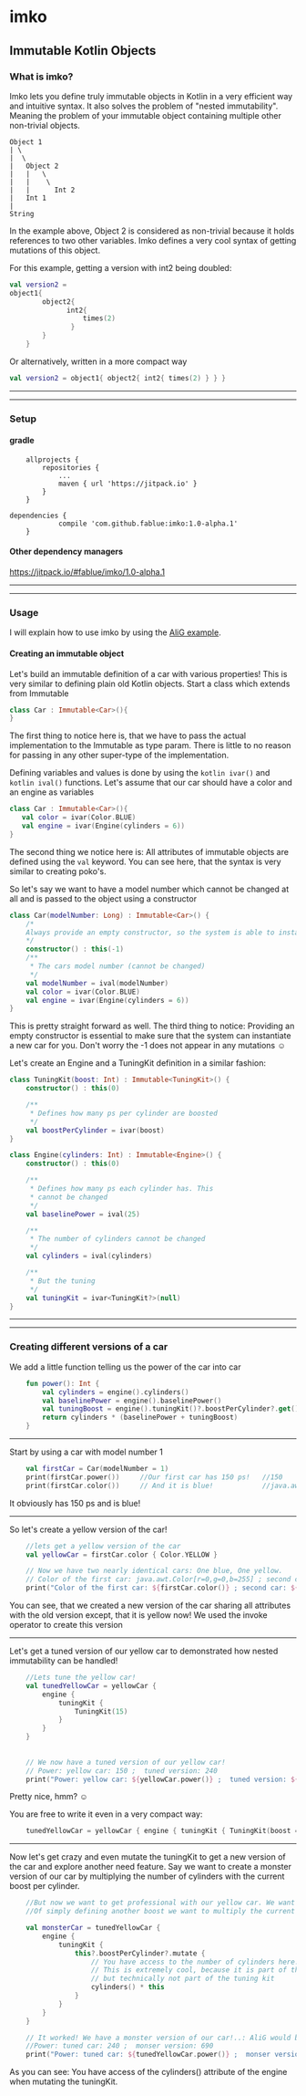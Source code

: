 # imko
## Immutable Kotlin Objects
### What is imko?
Imko lets you define truly immutable objects in Kotlin in a very efficient way and intuitive syntax. It also solves the problem of "nested immutability". Meaning the problem of your immutable object containing multiple other non-trivial objects.

```
Object 1
| \
|  \
|   Object 2
|   |   \
|   |    \
|   |      Int 2
|   Int 1   
|
String
```

In the example above, Object 2 is considered as non-trivial because it holds references to two other variables. Imko defines a very cool syntax of getting mutations of this object.

For this example, getting a version with int2 being doubled:

```kotlin
val version2 = 
object1{
        object2{
              int2{
                  times(2)
               }
        }
    }
```

Or alternatively, written in a more compact way

```kotlin
val version2 = object1{ object2{ int2{ times(2) } } }
```

------------
____________

### Setup
#### gradle
```
	allprojects {
		repositories {
			...
			maven { url 'https://jitpack.io' }
		}
	}
```

```
dependencies {
	        compile 'com.github.fablue:imko:1.0-alpha.1'
	}

```

#### Other dependency managers
https://jitpack.io/#fablue/imko/1.0-alpha.1



------------
____________


### Usage
I will explain how to use imko by using the [AliG example](https://github.com/fablue/imko/blob/master/example/src/ImkoExample.kt). 

#### Creating an immutable object
Let's build an immutable definition of a car with various properties!
This is very similar to defining plain old Kotlin objects. Start a class which extends from Immutable

```kotlin
class Car : Immutable<Car>(){
}
```

The first thing to notice here is, that we have to pass the actual implementation to the Immutable as type param. There is little to no reason for passing in any other super-type of the implementation. 

Defining variables and values is done by using the ```kotlin ivar()``` and ```kotlin ival()``` functions. Let's assume that our car should have a color and an engine as variables

```kotlin
class Car : Immutable<Car>(){
   val color = ivar(Color.BLUE)
   val engine = ivar(Engine(cylinders = 6))
}
```

The second thing we notice here is: All attributes of immutable objects are defined using the ```val``` keyword. You can see here, that the syntax is very similar to creating poko's. 

So let's say we want to have a model number which cannot be changed at all and is passed to the object using a constructor

```kotlin
class Car(modelNumber: Long) : Immutable<Car>() {
    /*
    Always provide an empty constructor, so the system is able to instantiate a new car
    */
    constructor() : this(-1)
    /**
     * The cars model number (cannot be changed)
     */
    val modelNumber = ival(modelNumber)
    val color = ivar(Color.BLUE)
    val engine = ivar(Engine(cylinders = 6))
}
```

This is pretty straight forward as well. The third thing to notice: Providing an empty constructor is essential to make sure that the system can instantiate a new car for you. Don't worry the -1 does not appear in any mutations :relaxed:

Let's create an Engine and a TuningKit definition in a similar fashion:

```kotlin
class TuningKit(boost: Int) : Immutable<TuningKit>() {
    constructor() : this(0)

    /**
     * Defines how many ps per cylinder are boosted
     */
    val boostPerCylinder = ivar(boost)
}

class Engine(cylinders: Int) : Immutable<Engine>() {
    constructor() : this(0)

    /**
     * Defines how many ps each cylinder has. This
     * cannot be changed
     */
    val baselinePower = ival(25)

    /**
     * The number of cylinders cannot be changed
     */
    val cylinders = ival(cylinders)

    /**
     * But the tuning
     */
    val tuningKit = ivar<TuningKit?>(null)
}
```


------------
____________

### Creating different versions of a car
We add a little function telling us the power of the car into car 
```kotlin
    fun power(): Int {
        val cylinders = engine().cylinders()
        val baselinePower = engine().baselinePower()
        val tuningBoost = engine().tuningKit()?.boostPerCylinder?.get() ?: 0
        return cylinders * (baselinePower + tuningBoost)
    }
```
______
Start by using a car with model number 1
```kotlin
    val firstCar = Car(modelNumber = 1)
    print(firstCar.power())     //Our first car has 150 ps!   //150
    print(firstCar.color())     // And it is blue!            //java.awt.Color[r=0,g=0,b=255]
```
It obviously has 150 ps and is blue!

_______
So let's create a yellow version of the car!
```kotlin
    //lets get a yellow version of the car
    val yellowCar = firstCar.color { Color.YELLOW }

    // Now we have two nearly identical cars: One blue, One yellow.
    // Color of the first car: java.awt.Color[r=0,g=0,b=255] ; second car: java.awt.Color[r=255,g=255,b=0]
    print("Color of the first car: ${firstCar.color()} ; second car: ${yellowCar.color()}")

```
 You can see, that we created a new version of the car sharing all attributes with the old version except, that it is yellow now! We used the invoke operator to create this version
________
Let's get a tuned version of our yellow car to demonstrated how nested immutability can be handled!

```kotlin
    //Lets tune the yellow car!
    val tunedYellowCar = yellowCar {
        engine {
            tuningKit {
                TuningKit(15)
            }
        }
    }
    
    
    // We now have a tuned version of our yellow car!
    // Power: yellow car: 150 ;  tuned version: 240
    print("Power: yellow car: ${yellowCar.power()} ;  tuned version: ${tunedYellowCar.power()}")
```

Pretty nice, hmm? :relaxed: 

You are free to write it even in a very compact way: 

```kotlin
    tunedYellowCar = yellowCar { engine { tuningKit { TuningKit(boost = 15) } } }
```

__________
Now let's get crazy and even mutate the tuningKit to get a new version of the car and explore another need feature. 
Say we want to create a monster version of our car by multiplying the number of cylinders with the current boost per cylinder. 

```kotlin
    //But now we want to get professional with our yellow car. We want to further tune it, but instead
    //Of simply defining another boost we want to multiply the current boost with the count of cylinders

    val monsterCar = tunedYellowCar {
        engine {
            tuningKit {
                this?.boostPerCylinder?.mutate {
                    // You have access to the number of cylinders here.
                    // This is extremely cool, because it is part of the engine
                    // but technically not part of the tuning kit
                    cylinders() * this
                }
            }
        }
    }

    // It worked! We have a monster version of our car!..: AliG would be proud of his yellow monster
    //Power: tuned car: 240 ;  monser version: 690
    print("Power: tuned car: ${tunedYellowCar.power()} ;  monser version: ${monsterCar.power()}")
```

As you can see: You have access of the cylinders() attribute of the engine when mutating the tuningKit. 

